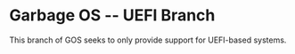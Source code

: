 # Garbage OS -- UEFI Branch
This branch of GOS seeks to only provide support for UEFI-based systems.

